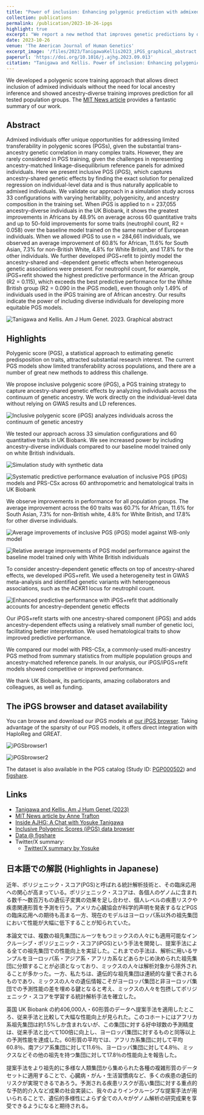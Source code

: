 ```yaml
---
title: "Power of inclusion: Enhancing polygenic prediction with admixed individuals"
collection: publications
permalink: /publication/2023-10-26-ipgs
highlight: true
excerpt: "We report a new method that improves genetic predictions by directly including admixed and ancestry-diverse individuals. The inclusive training strategy makes genetic prediction models more accurate for everyone, promoting health equity."
date: 2023-10-26
venue: 'The American Journal of Human Genetics'
excerpt_image: '/files/2023/TanigawaKellis2023_iPGS_graphical_abstract.png'
paperurl: 'https://doi.org/10.1016/j.ajhg.2023.09.013'
citation: "Tanigawa and Kellis. Power of inclusion: Enhancing polygenic prediction with admixed individuals. The American Journal of Human Genetics. 110, 1888-1902 (2023)."
---
```


We developed a polygenic score training approach that allows direct inclusion of admixed individuals without the need for local ancestry inference and showed ancestry-diverse training improves prediction for all tested population groups. The [MIT News article](https://news.mit.edu/2023/making-genetic-prediction-models-more-inclusive-1026) provides a fantastic summary of our work.

## Abstract

Admixed individuals offer unique opportunities for addressing limited transferability in polygenic scores (PGSs), given the substantial trans-ancestry genetic correlation in many complex traits. However, they are rarely considered in PGS training, given the challenges in representing ancestry-matched linkage-disequilibrium reference panels for admixed individuals. Here we present inclusive PGS (iPGS), which captures ancestry-shared genetic effects by finding the exact solution for penalized regression on individual-level data and is thus naturally applicable to admixed individuals. We validate our approach in a simulation study across 33 configurations with varying heritability, polygenicity, and ancestry composition in the training set. When iPGS is applied to n = 237,055 ancestry-diverse individuals in the UK Biobank, it shows the greatest improvements in Africans by 48.9% on average across 60 quantitative traits and up to 50-fold improvements for some traits (neutrophil count, R2 = 0.058) over the baseline model trained on the same number of European individuals. When we allowed iPGS to use n = 284,661 individuals, we observed an average improvement of 60.8% for African, 11.6% for South Asian, 7.3% for non-British White, 4.8% for White British, and 17.8% for the other individuals. We further developed iPGS+refit to jointly model the ancestry-shared and -dependent genetic effects when heterogeneous genetic associations were present. For neutrophil count, for example, iPGS+refit showed the highest predictive performance in the African group (R2 = 0.115), which exceeds the best predictive performance for the White British group (R2 = 0.090 in the iPGS model), even though only 1.49% of individuals used in the iPGS training are of African ancestry. Our results indicate the power of including diverse individuals for developing more equitable PGS models.

![Tanigawa and Kellis. Am J Hum Genet. 2023. Graphical abstract](/files/2023/TanigawaKellis2023_iPGS_graphical_abstract.png)

## Highlights

Polygenic score (PGS), a statistical approach to estimating genetic predisposition on traits, attracted substantial research interest. The current PGS models show limited transferability across populations, and there are a number of great new methods to address this challenge.

We propose inclusive polygenic score (iPGS), a PGS training strategy to capture ancestry-shared genetic effects by analyzing individuals across the continuum of genetic ancestry. We work directly on the individual-level data without relying on GWAS results and LD references.

![Inclusive polygenic score (iPGS) analyzes individuals across the continuum of genetic ancestry](/files/2023/TanigawaKellis2023_iPGS_Fig2A_crop.png)

We tested our approach across 33 simulation configurations and 60 quantitative traits in UK Biobank. We see increased power by including ancestry-diverse individuals compared to our baseline model trained only on white British individuals.

![Simulation study with synthetic data](/files/2023/TanigawaKellis2023_iPGS_Fig1_crop.png)

![Systematic predictive performance evaluation of inclusive PGS (iPGS) models and PRS-CSx across 60 anthropometric and hematological traits in UK Biobank](/files/2023/TanigawaKellis2023_iPGS_Fig3_crop.png)

We observe improvements in performance for all population groups. The average improvement across the 60 traits was 60.7% for African, 11.6% for South Asian, 7.3% for non-British white, 4.8% for White British, and 17.8% for other diverse individuals.

![Average improvements of inclusive PGS (iPGS) model against WB-only model](/files/2023/TanigawaKellis2023_iPGS_FigS6_crop.png)

![Relative average improvements of PGS model performance against the baseline model trained only with White British individuals](/files/2023/TanigawaKellis2023_iPGS_Fig2B_crop.png)

To consider ancestry-dependent genetic effects on top of ancestry-shared effects, we developed iPGS+refit. We used a heterogeneity test in GWAS meta-analysis and identified genetic variants with heterogeneous associations, such as the ACKR1 locus for neutrophil count.

![Enhanced predictive performance with iPGS+refit that additionally accounts for ancestry-dependent genetic effects](/files/2023/TanigawaKellis2023_iPGS_Fig4ABC_crop.png)

Our iPGS+refit starts with one ancestry-shared component (iPGS) and adds ancestry-dependent effects using a relatively small number of genetic loci, facilitating better interpretation. We used hematological traits to show improved predictive performance.

We compared our model with PRS-CSx, a commonly-used multi-ancestry PGS method from summary statistics from multiple population groups and ancestry-matched reference panels. In our analysis, our iPGS/iPGS+refit models showed competitive or improved performance.

We thank UK Biobank, its participants, amazing collaborators and colleagues, as well as funding.

## The iPGS browser and dataset availability

You can browse and download our iPGS models at [our iPGS browser](http://ipgs.mit.edu/). Taking advantage of the sparsity of our PGS models, it offers direct integration with HaploReg and GREAT.

![iPGSbrowser1](/files/2023/TanigawaKellis2023_iPGS_iPGSbrowser1.png)

![iPGSbrowser2](/files/2023/TanigawaKellis2023_iPGS_iPGSbrowser2.png)

The dataset is also available in the PGS catalog (Study ID: [PGP000502](https://www.pgscatalog.org/publication/PGP000502/)) and [figshare](https://doi.org/10.6084/m9.figshare.22905368).

## Links

- [Tanigawa and Kellis. Am J Hum Genet (2023)](https://doi.org/10.1016/j.ajhg.2023.09.013)
- [MIT News article by Anne Trafton](https://news.mit.edu/2023/making-genetic-prediction-models-more-inclusive-1026)
- [Inside AJHG: A Chat with Yosuke Tanigawa](https://www.ashg.org/careers-learning/career-interviews/inside-ajhg-with-yosuke-tanigawa/)
- [Inclusive Polygenic Scores (iPGS) data browser](http://ipgs.mit.edu/)
- [Data @ figshare](https://doi.org/10.6084/m9.figshare.22905368)
- Twitter/X summary:
  - [Twitter/X summary by Yosuke](https://twitter.com/yk_tani/status/1717740004301304048)

## 日本語での解説 (Highlights in Japanese)

近年、ポリジェニック・スコア(PGS)と呼ばれる統計解析技術と、その臨床応用への関心が高まっている。ポリジェニック・スコアは、各個人のゲノムに含まれる数千〜数百万もの遺伝子変異の効果を足し合わせ、個人レベルの疾患リスクや疾患関連形質を予測を行う。アメリカ心臓協会が科学的声明を発表するなどPGSの臨床応用への期待も高まる一方、現在のモデルはヨーロッパ系以外の祖先集団において性能が大幅に低下することが知られていた。

本論文では、複数の祖先集団にルーツをもつミックスの人々にも適用可能なインクルーシブ・ポリジェニック・スコア(iPGS)という手法を開発し、提案手法による全ての祖先集団での性能向上を実証した。これまでの手法は、解析に用いるサンプルをヨーロッパ系・アジア系・アフリカ系などあらかじめ決められた祖先集団に分類することが必須となっており、ミックスの人々は解析対象から除外されることが多かった。一方、私たちは、遺伝的な祖先集団は連続的な量で表されるものであり、ミックスの人々の遺伝情報こそがヨーロッパ集団と非ヨーロッパ集団での予測性能の差を埋める鍵となると考え、ミックスの人々を包摂してポリジェニック・スコアを学習する統計解析手法を確立した。

英国 UK Biobank の約406,000人・60形質のデータへ提案手法を適用したところ、従来手法と比較して大幅な性能向上が見られた。このコホートにはアフリカ系祖先集団は約1.5%しか含まれないが、この集団に対する好中球数の予測精度は、従来手法と比べて100倍に向上し、ヨーロッパ集団に対するものと同等以上の予測性能を達成した。60形質の平均では、アフリカ系集団に対して平均60.8％、南アジア系集団に対して11.6％、ヨーロッパ集団に対して4.8％、ミックスなどその他の祖先を持つ集団に対して17.8％の性能向上を報告した。

提案手法をより祖先的に多様な人類集団から集められた各種の複雑形質のデータセットに適用することで、心臓病・がん・生活習慣病など、多くの疾患の遺伝的リスクが実現できるであろう。予測される疾患リスクが高い集団に対する重点的な予防的介入など成果の社会実装に、我々のよりインクルーシブな提案手法が用いられることで、遺伝的多様性によらず全ての人々がゲノム解析の研究成果を享受できるようになると期待される。
